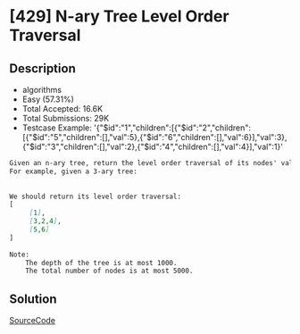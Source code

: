 # [429] N-ary Tree Level Order Traversal

## Description

* algorithms
* Easy (57.31%)
* Total Accepted:    16.6K
* Total Submissions: 29K
* Testcase Example:  '{"$id":"1","children":[{"$id":"2","children":[{"$id":"5","children":[],"val":5},{"$id":"6","children":[],"val":6}],"val":3},{"$id":"3","children":[],"val":2},{"$id":"4","children":[],"val":4}],"val":1}'

```md
Given an n-ary tree, return the level order traversal of its nodes' values. (ie, from left to right, level by level).
For example, given a 3-ary tree:
 
 
We should return its level order traversal:
[
     [1],
     [3,2,4],
     [5,6]
]
 
Note:
	The depth of the tree is at most 1000.
	The total number of nodes is at most 5000.

```

## Solution

[SourceCode](./solution.js)